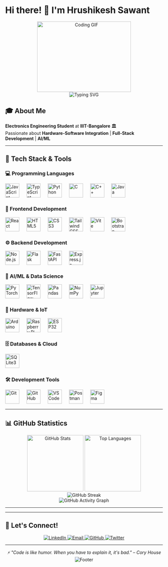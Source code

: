 # Hi there! 👋 I'm Hrushikesh Sawant

<div align="center">
  <img src="https://media.giphy.com/media/78XCFBGOlS6keY1Bil/giphy.gif" alt="Coding GIF" width="300" height="225" />
</div>

<div align="center">
  <img src="https://readme-typing-svg.herokuapp.com?font=Fira+Code&pause=1000&color=2196F3&center=true&vCenter=true&width=435&lines=Electronics+Engineering+Student;Full-Stack+Developer;AI%2FML+Enthusiast;Hardware-Software+Integration;Open+Source+Contributor" alt="Typing SVG" />
</div>

## 🎓 About Me
**Electronics Engineering Student** at **IIIT-Bangalore** 🏛️  
Passionate about **Hardware-Software Integration** | **Full-Stack Development** | **AI/ML**

---

## 🚀 Tech Stack & Tools

### 💻 Programming Languages
<div align="left">
  <img src="https://cdn.jsdelivr.net/gh/devicons/devicon/icons/javascript/javascript-original.svg" height="45" alt="JavaScript" title="JavaScript" />
  <img width="15" />
  <img src="https://cdn.jsdelivr.net/gh/devicons/devicon/icons/typescript/typescript-original.svg" height="45" alt="TypeScript" title="TypeScript" />
  <img width="15" />
  <img src="https://cdn.jsdelivr.net/gh/devicons/devicon/icons/python/python-original.svg" height="45" alt="Python" title="Python" />
  <img width="15" />
  <img src="https://cdn.jsdelivr.net/gh/devicons/devicon/icons/c/c-original.svg" height="45" alt="C" title="C" />
  <img width="15" />
  <img src="https://cdn.jsdelivr.net/gh/devicons/devicon/icons/cplusplus/cplusplus-original.svg" height="45" alt="C++" title="C++" />
  <img width="15" />
  <img src="https://cdn.jsdelivr.net/gh/devicons/devicon/icons/java/java-original.svg" height="45" alt="Java" title="Java" />
</div>

### 🎨 Frontend Development
<div align="left">
  <img src="https://cdn.jsdelivr.net/gh/devicons/devicon/icons/react/react-original.svg" height="45" alt="React" title="React" />
  <img width="15" />
  <img src="https://cdn.jsdelivr.net/gh/devicons/devicon/icons/html5/html5-original.svg" height="45" alt="HTML5" title="HTML5" />
  <img width="15" />
  <img src="https://cdn.jsdelivr.net/gh/devicons/devicon/icons/css3/css3-original.svg" height="45" alt="CSS3" title="CSS3" />
  <img width="15" />
  <img src="https://cdn.jsdelivr.net/gh/devicons/devicon/icons/tailwindcss/tailwindcss-original.svg" height="45" alt="Tailwind CSS" title="Tailwind CSS" />
  <img width="15" />
  <img src="https://cdn.jsdelivr.net/gh/devicons/devicon/icons/vitejs/vitejs-original.svg" height="45" alt="Vite" title="Vite" />
  <img width="15" />
  <img src="https://cdn.jsdelivr.net/gh/devicons/devicon/icons/bootstrap/bootstrap-original.svg" height="45" alt="Bootstrap" title="Bootstrap" />
</div>

### ⚙️ Backend Development
<div align="left">
  <img src="https://cdn.jsdelivr.net/gh/devicons/devicon/icons/nodejs/nodejs-original.svg" height="45" alt="Node.js" title="Node.js" />
  <img width="15" />
  <img src="https://cdn.jsdelivr.net/gh/devicons/devicon/icons/flask/flask-original.svg" height="45" alt="Flask" title="Flask" />
  <img width="15" />
  <img src="https://cdn.jsdelivr.net/gh/devicons/devicon/icons/fastapi/fastapi-original.svg" height="45" alt="FastAPI" title="FastAPI" />
  <img width="15" />
  <img src="https://cdn.jsdelivr.net/gh/devicons/devicon/icons/express/express-original.svg" height="45" alt="Express.js" title="Express.js" />
</div>

### 🤖 AI/ML & Data Science
<div align="left">
  <img src="https://cdn.jsdelivr.net/gh/devicons/devicon/icons/pytorch/pytorch-original.svg" height="45" alt="PyTorch" title="PyTorch" />
  <img width="15" />
  <img src="https://cdn.jsdelivr.net/gh/devicons/devicon/icons/tensorflow/tensorflow-original.svg" height="45" alt="TensorFlow" title="TensorFlow" />
  <img width="15" />
  <img src="https://cdn.jsdelivr.net/gh/devicons/devicon/icons/pandas/pandas-original.svg" height="45" alt="Pandas" title="Pandas" />
  <img width="15" />
  <img src="https://cdn.jsdelivr.net/gh/devicons/devicon/icons/numpy/numpy-original.svg" height="45" alt="NumPy" title="NumPy" />
  <img width="15" />
  <img src="https://cdn.jsdelivr.net/gh/devicons/devicon/icons/jupyter/jupyter-original.svg" height="45" alt="Jupyter" title="Jupyter" />
</div>

### 🔧 Hardware & IoT
<div align="left">
  <img src="https://cdn.jsdelivr.net/gh/devicons/devicon/icons/arduino/arduino-original.svg" height="45" alt="Arduino" title="Arduino" />
  <img width="15" />
  <img src="https://cdn.jsdelivr.net/gh/devicons/devicon/icons/raspberrypi/raspberrypi-original.svg" height="45" alt="Raspberry Pi" title="Raspberry Pi" />
  <img width="15" />
  <img src="https://img.shields.io/badge/ESP32-000000?style=for-the-badge&logo=espressif&logoColor=white" height="45" alt="ESP32" title="ESP32" />
</div>

### 🗄️ Databases & Cloud
<div align="left">
  <img src="https://cdn.jsdelivr.net/gh/devicons/devicon/icons/sqlite/sqlite-original.svg" height="45" alt="SQLite3" title="SQLite3" />
  <img width="15" />
</div>

### 🛠️ Development Tools
<div align="left">
  <img src="https://cdn.jsdelivr.net/gh/devicons/devicon/icons/git/git-original.svg" height="45" alt="Git" title="Git" />
  <img width="15" />
  <img src="https://cdn.jsdelivr.net/gh/devicons/devicon/icons/github/github-original.svg" height="45" alt="GitHub" title="GitHub" />
  <img width="15" />
  <img src="https://cdn.jsdelivr.net/gh/devicons/devicon/icons/vscode/vscode-original.svg" height="45" alt="VS Code" title="VS Code" />
  <img width="15" />
  <img src="https://cdn.jsdelivr.net/gh/devicons/devicon/icons/postman/postman-original.svg" height="45" alt="Postman" title="Postman" />
  <img width="15" />
  <img src="https://cdn.jsdelivr.net/gh/devicons/devicon/icons/figma/figma-original.svg" height="45" alt="Figma" title="Figma" />
</div>

---

## 📊 GitHub Statistics

<div align="center">
  <img src="https://github-readme-stats.vercel.app/api?username=Hrushi199&show_icons=true&theme=tokyonight&include_all_commits=true&count_private=true&hide_border=true&bg_color=0D1117" alt="GitHub Stats" height="180" />
  <img src="https://github-readme-stats.vercel.app/api/top-langs/?username=Hrushi199&layout=compact&theme=tokyonight&hide_border=true&bg_color=0D1117" alt="Top Languages" height="180" />
</div>

<div align="center">
  <img src="https://github-readme-streak-stats.herokuapp.com/?user=Hrushi199&theme=tokyonight&hide_border=true&background=0D1117" alt="GitHub Streak" />
</div>

<div align="center">
  <img src="https://github-readme-activity-graph.vercel.app/graph?username=Hrushi199&theme=tokyo-night&area=true&hide_border=true&bg_color=0D1117" alt="GitHub Activity Graph" />
</div>

---

<!-- ## 🎯 Current Focus -->
<!-- - 🔭 Working on **IoT-based Smart Systems** and **AI/ML projects** -->
<!-- - 🌱 Learning **Advanced Deep Learning** and **Computer Vision** -->
<!-- - 👯 Looking to collaborate on **Open Source Hardware/Software projects** -->
<!-- - 💡 Exploring **Edge Computing** and **Embedded AI** -->

---

## 💼 Let's Connect!
<div align="center">
  <a href="https://in.linkedin.com/in/hrushikesh-sawant-9a5102286" target="_blank">
    <img src="https://img.shields.io/badge/LinkedIn-0077B5?style=for-the-badge&logo=linkedin&logoColor=white&labelColor=0077B5" alt="LinkedIn" />
  </a>
  <a href="mailto:Hrushikesh.Sawant@iiitb.ac.in" target="_blank">
    <img src="https://img.shields.io/badge/Email-0078D4?style=for-the-badge&logo=microsoft-outlook&logoColor=white&labelColor=0078D4" alt="Email" />
  </a>
  <a href="https://github.com/Hrushi199" target="_blank">
    <img src="https://img.shields.io/badge/GitHub-181717?style=for-the-badge&logo=github&logoColor=white&labelColor=181717" alt="GitHub" />
  </a>
  <a href="https://twitter.com/Hrushi199" target="_blank">
    <img src="https://img.shields.io/badge/Twitter-1DA1F2?style=for-the-badge&logo=twitter&logoColor=white&labelColor=1DA1F2" alt="Twitter" />
  </a>
</div>

---

<div align="center">
  <i>⚡ "Code is like humor. When you have to explain it, it's bad." – Cory House</i>
</div>

<div align="center">
  <img src="https://capsule-render.vercel.app/api?type=waving&color=gradient&customColorList=12&height=120&section=footer" alt="Footer" />
</div>
